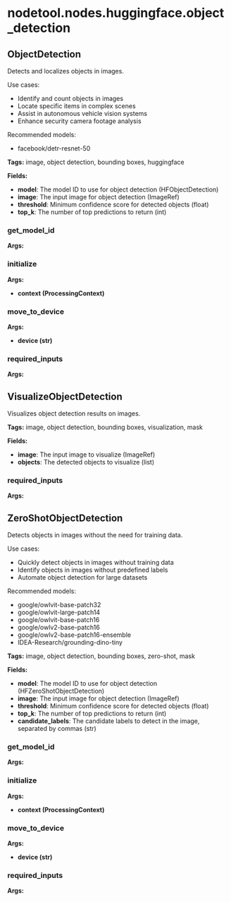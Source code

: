 # nodetool.nodes.huggingface.object_detection

## ObjectDetection

Detects and localizes objects in images.

Use cases:
- Identify and count objects in images
- Locate specific items in complex scenes
- Assist in autonomous vehicle vision systems
- Enhance security camera footage analysis

Recommended models:
- facebook/detr-resnet-50

**Tags:** image, object detection, bounding boxes, huggingface

**Fields:**
- **model**: The model ID to use for object detection (HFObjectDetection)
- **image**: The input image for object detection (ImageRef)
- **threshold**: Minimum confidence score for detected objects (float)
- **top_k**: The number of top predictions to return (int)

### get_model_id

**Args:**

### initialize

**Args:**
- **context (ProcessingContext)**

### move_to_device

**Args:**
- **device (str)**

### required_inputs

**Args:**


## VisualizeObjectDetection

Visualizes object detection results on images.

**Tags:** image, object detection, bounding boxes, visualization, mask

**Fields:**
- **image**: The input image to visualize (ImageRef)
- **objects**: The detected objects to visualize (list)

### required_inputs

**Args:**


## ZeroShotObjectDetection

Detects objects in images without the need for training data.

Use cases:
- Quickly detect objects in images without training data
- Identify objects in images without predefined labels
- Automate object detection for large datasets

Recommended models:
- google/owlvit-base-patch32
- google/owlvit-large-patch14
- google/owlvit-base-patch16
- google/owlv2-base-patch16
- google/owlv2-base-patch16-ensemble
- IDEA-Research/grounding-dino-tiny

**Tags:** image, object detection, bounding boxes, zero-shot, mask

**Fields:**
- **model**: The model ID to use for object detection (HFZeroShotObjectDetection)
- **image**: The input image for object detection (ImageRef)
- **threshold**: Minimum confidence score for detected objects (float)
- **top_k**: The number of top predictions to return (int)
- **candidate_labels**: The candidate labels to detect in the image, separated by commas (str)

### get_model_id

**Args:**

### initialize

**Args:**
- **context (ProcessingContext)**

### move_to_device

**Args:**
- **device (str)**

### required_inputs

**Args:**


